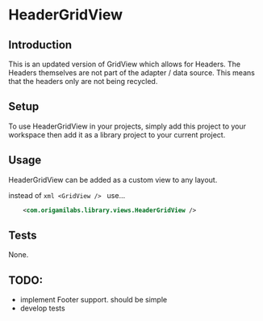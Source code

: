 HeaderGridView
=======

## Introduction

This is an updated version of GridView which allows for Headers. The Headers themselves are not part of the adapter / data source. This means that the headers only are not being recycled.

## Setup

To use HeaderGridView in your projects, simply add this project to your workspace then add it as a library project to your current project. 

## Usage

HeaderGridView can be added as a custom view to any layout. 

instead of ```xml <GridView /> ``` use…
```xml
    <com.origamilabs.library.views.HeaderGridView />
```

## Tests

None.


## TODO:

* implement Footer support. should be simple
* develop tests

